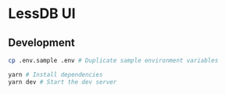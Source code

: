 # LessDB UI

## Development

```bash
cp .env.sample .env # Duplicate sample environment variables

yarn # Install dependencies
yarn dev # Start the dev server
```
